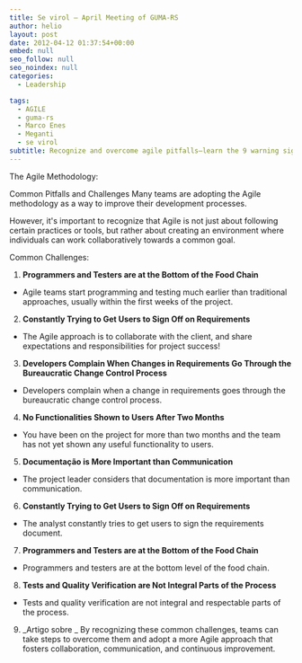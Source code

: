 ```yaml
---
title: Se virol – April Meeting of GUMA-RS
author: helio
layout: post
date: 2012-04-12 01:37:54+00:00
embed: null
seo_follow: null
seo_noindex: null
categories:
  - Leadership

tags:
  - AGILE
  - guma-rs
  - Marco Enes
  - Meganti
  - se virol
subtitle: Recognize and overcome agile pitfalls—learn the 9 warning signs that your team is falling into bureaucratic traps instead of embracing true collaborative agility
---
```


The Agile Methodology:

Common Pitfalls and Challenges Many teams are adopting the Agile methodology as a way to improve their development processes.

However, it's important to recognize that Agile is not just about following certain practices or tools, but rather about creating an environment where individuals can work collaboratively towards a common goal.

Common Challenges:

1.  **Programmers and Testers are at the Bottom of the Food Chain**

- Agile teams start programming and testing much earlier than traditional approaches, usually within the first weeks of the project.

2.  **Constantly Trying to Get Users to Sign Off on Requirements**

- The Agile approach is to collaborate with the client, and share expectations and responsibilities for project success!

3.  **Developers Complain When Changes in Requirements Go Through the Bureaucratic Change Control Process**

- Developers complain when a change in requirements goes through the bureaucratic change control process.

4.  **No Functionalities Shown to Users After Two Months**

- You have been on the project for more than two months and the team has not yet shown any useful functionality to users.

5.  **Documentação is More Important than Communication**

- The project leader considers that documentation is more important than communication.

6.  **Constantly Trying to Get Users to Sign Off on Requirements**

- The analyst constantly tries to get users to sign the requirements document.

7.  **Programmers and Testers are at the Bottom of the Food Chain**

- Programmers and testers are at the bottom level of the food chain.

8.  **Tests and Quality Verification are Not Integral Parts of the Process**

- Tests and quality verification are not integral and respectable parts of the process.

9.  _Artigo sobre _ By recognizing these common challenges, teams can take steps to overcome them and adopt a more Agile approach that fosters collaboration, communication, and continuous improvement.
